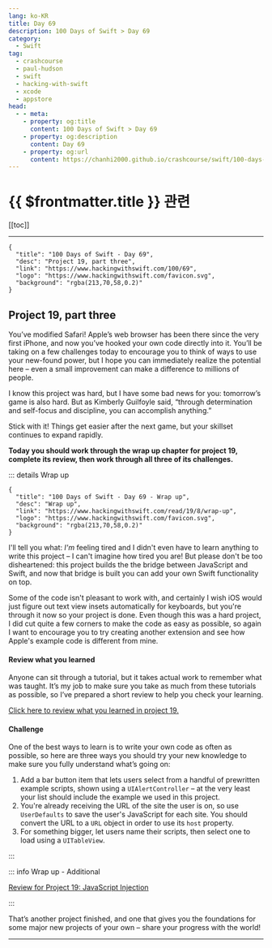 ```yaml
---
lang: ko-KR
title: Day 69
description: 100 Days of Swift > Day 69
category:
  - Swift
tag: 
  - crashcourse
  - paul-hudson
  - swift
  - hacking-with-swift
  - xcode
  - appstore
head:
  - - meta:
    - property: og:title
      content: 100 Days of Swift > Day 69
    - property: og:description
      content: Day 69
    - property: og:url
      content: https://chanhi2000.github.io/crashcourse/swift/100-days-of-swift/69.html
---
```


# {{ $frontmatter.title }} 관련

[[toc]]

---

```component VPCard
{
  "title": "100 Days of Swift - Day 69",
  "desc": "Project 19, part three",
  "link": "https://www.hackingwithswift.com/100/69",
  "logo": "https://www.hackingwithswift.com/favicon.svg",
  "background": "rgba(213,70,58,0.2)"
}
```

## Project 19, part three

You’ve modified Safari! Apple’s web browser has been there since the very first iPhone, and now you’ve hooked your own code directly into it. You’ll be taking on a few challenges today to encourage you to think of ways to use your new-found power, but I hope you can immediately realize the potential here – even a small improvement can make a difference to millions of people.

I know this project was hard, but I have some bad news for you: tomorrow’s game is also hard. But as Kimberly Guilfoyle said, “through determination and self-focus and discipline, you can accomplish anything.”

Stick with it! Things get easier after the next game, but your skillset continues to expand rapidly.

__Today you should work through the wrap up chapter for project 19, complete its review, then work through all three of its challenges.__

::: details Wrap up

```component VPCard
{
  "title": "100 Days of Swift - Day 69 - Wrap up",
  "desc": "Wrap up",
  "link": "https://www.hackingwithswift.com/read/19/8/wrap-up",
  "logo": "https://www.hackingwithswift.com/favicon.svg",
  "background": "rgba(213,70,58,0.2)"
}
```

<VidStack src="youtube/e64-Qj2Tu_Y" />

I'll tell you what: _I'm_ feeling tired and I didn't even have to learn anything to write this project – I can't imagine how tired you are! But please don't be too disheartened: this project builds the the bridge between JavaScript and Swift, and now that bridge is built you can add your own Swift functionality on top.

Some of the code isn't pleasant to work with, and certainly I wish iOS would just figure out text view insets automatically for keyboards, but you're through it now so your project is done. Even though this was a hard project, I did cut quite a few corners to make the code as easy as possible, so again I want to encourage you to try creating another extension and see how Apple's example code is different from mine.

#### Review what you learned

Anyone can sit through a tutorial, but it takes actual work to remember what was taught. It’s my job to make sure you take as much from these tutorials as possible, so I’ve prepared a short review to help you check your learning.

[Click here to review what you learned in project 19.][project-19-javascript-injection]

#### Challenge

One of the best ways to learn is to write your own code as often as possible, so here are three ways you should try your new knowledge to make sure you fully understand what’s going on:

1. Add a bar button item that lets users select from a handful of prewritten example scripts, shown using a `UIAlertController` – at the very least your list should include the example we used in this project.
2. You're already receiving the URL of the site the user is on, so use `UserDefaults` to save the user's JavaScript for each site. You should convert the URL to a `URL` object in order to use its `host` property.
3. For something bigger, let users name their scripts, then select one to load using a `UITableView`.

:::

::: info Wrap up - Additional

[Review for Project 19: JavaScript Injection][project-19-javascript-injection]

:::

That’s another project finished, and one that gives you the foundations for some major new projects of your own – share your progress with the world!

---

<TagLinks />

[project-19-javascript-injection]: https://www.hackingwithswift.com/review/hws/project-19-javascript-injection